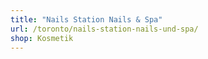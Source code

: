 ```yaml
---
title: "Nails Station Nails & Spa"
url: /toronto/nails-station-nails-und-spa/
shop: Kosmetik
---
```

